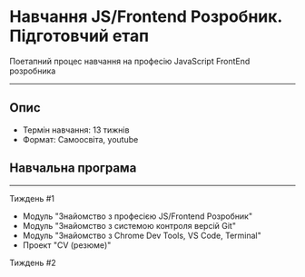 # Навчання JS/Frontend Розробник. Підготовчий етап
Поетапний процес навчання на професію JavaScript FrontEnd розробника
___
## Опис
* Термін навчання: 13 тижнів
* Формат: Самоосвіта, youtube

## Навчальна програма
___

Тиждень #1
* Модуль "Знайомство з професією JS/Frontend Розробник"
* Модуль "Знайомство з системою контроля версій Git"
* Модуль "Знайомство з Chrome Dev Tools, VS Code, Terminal"
* Проект "CV (резюме)"

Тиждень #2
